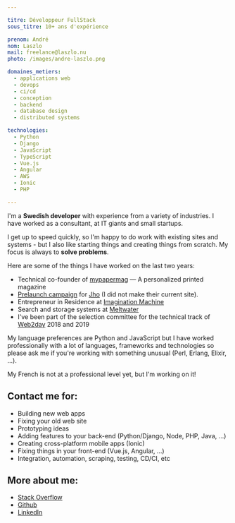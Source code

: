 ```yaml
---

titre: Développeur FullStack
sous_titre: 10+ ans d'expérience

prenom: André
nom: Laszlo
mail: freelance@laszlo.nu
photo: /images/andre-laszlo.png

domaines_metiers:
  - applications web
  - devops
  - ci/cd
  - conception
  - backend
  - database design
  - distributed systems

technologies:
  - Python
  - Django
  - JavaScript
  - TypeScript
  - Vue.js
  - Angular
  - AWS
  - Ionic
  - PHP

---
```


I'm a **Swedish developer** with experience from a variety of
industries. I have worked as a consultant, at IT giants and small
startups.

I get up to speed quickly, so I'm happy to do work with existing sites
and systems - but I also like starting things and creating things from
scratch. My focus is always to **solve problems**.

Here are some of the things I have worked on the last two years:

- Technical co-founder of [mypapermag](https://mypapermag.com) — A personalized printed magazine
- [Prelaunch campaign](https://github.com/andrelaszlo/jho-launcher) for [Jho](https://jho.fr) (I did not make their current site).
- Entrepreneur in Residence at [Imagination Machine](https://imagination-machine.com)
- Search and storage systems at [Meltwater](https://meltwater.com)
- I've been part of the selection committee for the technical track of [Web2day](https://web2day.co) 2018 and 2019

My language preferences are Python and JavaScript but I have worked
professionally with a lot of languages, frameworks and technologies so
please ask me if you're working with something unusual (Perl, Erlang,
Elixir, ...).

My French is not at a professional level yet, but I'm working on it!

## Contact me for:

- Building new web apps
- Fixing your old web site
- Prototyping ideas
- Adding features to your back-end (Python/Django, Node, PHP, Java, …)
- Creating cross-platform mobile apps (Ionic)
- Fixing things in your front-end (Vue.js, Angular, …)
- Integration, automation, scraping, testing, CD/CI, etc

## More about me:

- [Stack Overflow](https://stackoverflow.com/users/98057/andr%C3%A9-laszlo)
- [Github](https://github.com/andrelaszlo/)
- [LinkedIn](https://www.linkedin.com/in/andrelaszlo/)